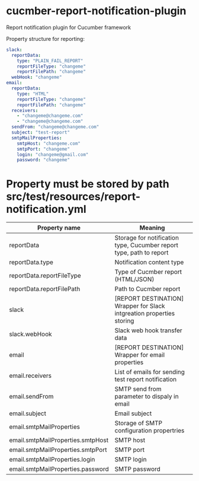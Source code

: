 # cucmber-report-notification-plugin
Report notification plugin for Cucumber framework

Property structure for reporting:

```yaml
slack:
  reportData:
    type: "PLAIN_FAIL_REPORT"
    reportFileType: "changeme"
    reportFilePath: "changeme"
  webHook: "changeme"
email:
  reportData:
    type: "HTML"
    reportFileType: "changeme"
    reportFilePath: "changeme"
  receivers:
    - "changeme@changeme.com"
    - "changeme@changeme.com"
  sendFrom: "changeme@changeme.com"
  subject: "test-report"
  smtpMailProperties:
    smtpHost: "changeme.com"
    smtpPort: "changeme"
    login: "changeme@gmail.com"
    password: "changeme"
```
# Property must be stored by path src/test/resources/report-notification.yml
| Property name | Meaning  |
| ------------ | ------------ |
|  reportData | Storage for notification type, Cucumber report type, path to report |
|  reportData.type | Notification content type |
|  reportData.reportFileType | Type of Cucmber report (HTML/JSON)   |
|  reportData.reportFilePath | Path to Cucmber report  |
| slack  | [REPORT DESTINATION] Wrapper for Slack intgreation properties storing  |
| slack.webHook  | Slack web hook transfer data |
| email  |  [REPORT DESTINATION] Wrapper for email properties|
| email.receivers | List of emails for sending test report notification|
| email.sendFrom | SMTP send from parameter to dispaly in email|
| email.subject | Email subject|
| email.smtpMailProperties | Storage of SMTP configuration propertries|
| email.smtpMailProperties.smtpHost | SMTP host|
| email.smtpMailProperties.smtpPort | SMTP port|
| email.smtpMailProperties.login | SMTP login|
| email.smtpMailProperties.password | SMTP password|
